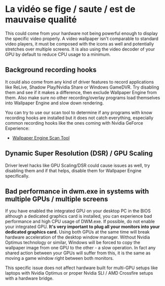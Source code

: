 # La vidéo se fige / saute / est de mauvaise qualité

This could come from your hardware not being powerful enough to display the specific video properly. A video wallpaper isn't comparable to standard video players, it must be composed with the icons as well and potentially stretches over multiple screens. It is also using the video decoder of your GPU by default to reduce CPU usage to a minimum.

## Background recording hooks
It could also come from any kind of driver features to record applications like ReLive, Shadow Play/Nvidia Share or Windows GameDVR. Try disabling them and see if it makes a difference, then exclude Wallpaper Engine from them. Also make sure no other recording/overlay programs load themselves into Wallpaper Engine and slow down rendering.

You can try to use our scan tool to determine if any programs with know recording hooks are installed but it does not catch everything, especially common recording hooks like the ones coming with Nvidia GeForce Experience:

* [Wallpaper Engine Scan Tool](/debug/scantool.html)

## Dynamic Super Resolution (DSR) / GPU Scaling
Driver level hacks like GPU Scaling/DSR could cause issues as well, try disabling them and if that helps, disable them for Wallpaper Engine specifically.

## Bad performance in dwm.exe in systems with multiple GPUs / multiple screens
If you have enabled the integrated GPU on your desktop PC in the BIOS although a dedicated graphics card is installed, you can experience bad performance and high CPU usage of DWM.exe. If possible, do not enable your integrated GPU. **It's very important to plug all your monitors into your dedicated graphics card.** Using both GPUs at the same time will break hardware acceleration of the desktop window manager. Without Nvidia Optimus technology or similar, Windows will be forced to copy the wallpaper image from one GPU to the other - a slow operation. In fact any shared action between your GPUs will suffer from this, it is the same as moving a game window right between both monitors.

This specific issue does not affect hardware built for multi-GPU setups like laptops with Nvidia Optimus or proper Nvidia SLI / AMD Crossfire setups with a hardware bridge.